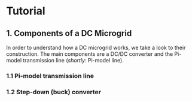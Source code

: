 # Tutorial

## 1. Components of a DC Microgrid
In order to understand how a DC microgrid works, we take a look to their construction. The main components are a DC/DC converter and the Pi-model transmission line (_shortly_: Pi-model line). 

### 1.1 Pi-model transmission line

### 1.2 Step-down (buck) converter
